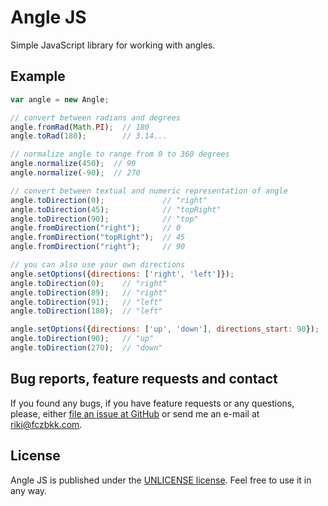 # Angle JS

Simple JavaScript library for working with angles.

## Example

```javascript
var angle = new Angle;

// convert between radians and degrees
angle.fromRad(Math.PI);  // 180
angle.toRad(180);        // 3.14...

// normalize angle to range from 0 to 360 degrees
angle.normalize(450);  // 90
angle.normalize(-90);  // 270

// convert between textual and numeric representation of angle
angle.toDirection(0);             // "right"
angle.toDirection(45);            // "topRight"
angle.toDirection(90);            // "top"
angle.fromDirection("right");     // 0
angle.fromDirection("topRight");  // 45
angle.fromDirection("right");     // 90

// you can also use your own directions
angle.setOptions({directions: ['right', 'left']});
angle.toDirection(0);    // "right"
angle.toDirection(89);   // "right"
angle.toDirection(91);   // "left"
angle.toDirection(180);  // "left"

angle.setOptions({directions: ['up', 'down'], directions_start: 90});
angle.toDirection(90);   // "up"
angle.toDirection(270);  // "down"
```

## Bug reports, feature requests and contact

If you found any bugs, if you have feature requests or any questions, please, either [file an issue at GitHub](https://github.com/fczbkk/angle-js/issues) or send me an e-mail at [riki@fczbkk.com](mailto:riki@fczbkk.com).

## License

Angle JS is published under the [UNLICENSE license](https://github.com/fczbkk/angle-js/blob/master/UNLICENSE). Feel free to use it in any way.
